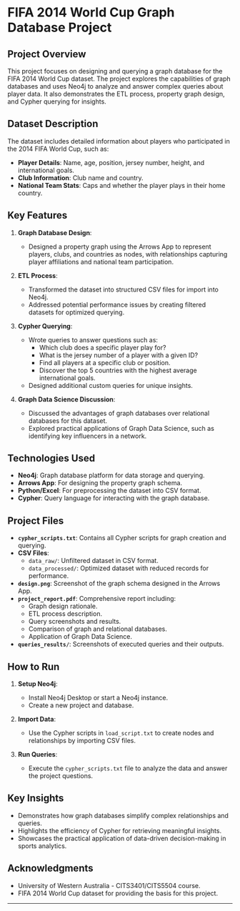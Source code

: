 # FIFA 2014 World Cup Graph Database Project

## Project Overview
This project focuses on designing and querying a graph database for the FIFA 2014 World Cup dataset. The project explores the capabilities of graph databases and uses Neo4j to analyze and answer complex queries about player data. It also demonstrates the ETL process, property graph design, and Cypher querying for insights.

## Dataset Description
The dataset includes detailed information about players who participated in the 2014 FIFA World Cup, such as:
- **Player Details**: Name, age, position, jersey number, height, and international goals.
- **Club Information**: Club name and country.
- **National Team Stats**: Caps and whether the player plays in their home country.

## Key Features
1. **Graph Database Design**:
   - Designed a property graph using the Arrows App to represent players, clubs, and countries as nodes, with relationships capturing player affiliations and national team participation.

2. **ETL Process**:
   - Transformed the dataset into structured CSV files for import into Neo4j.
   - Addressed potential performance issues by creating filtered datasets for optimized querying.

3. **Cypher Querying**:
   - Wrote queries to answer questions such as:
     - Which club does a specific player play for?
     - What is the jersey number of a player with a given ID?
     - Find all players at a specific club or position.
     - Discover the top 5 countries with the highest average international goals.
   - Designed additional custom queries for unique insights.

4. **Graph Data Science Discussion**:
   - Discussed the advantages of graph databases over relational databases for this dataset.
   - Explored practical applications of Graph Data Science, such as identifying key influencers in a network.

## Technologies Used
- **Neo4j**: Graph database platform for data storage and querying.
- **Arrows App**: For designing the property graph schema.
- **Python/Excel**: For preprocessing the dataset into CSV format.
- **Cypher**: Query language for interacting with the graph database.

## Project Files
- **`cypher_scripts.txt`**: Contains all Cypher scripts for graph creation and querying.
- **CSV Files**:
  - `data_raw/`: Unfiltered dataset in CSV format.
  - `data_processed/`: Optimized dataset with reduced records for performance.
- **`design.png`**: Screenshot of the graph schema designed in the Arrows App.
- **`project_report.pdf`**: Comprehensive report including:
  - Graph design rationale.
  - ETL process description.
  - Query screenshots and results.
  - Comparison of graph and relational databases.
  - Application of Graph Data Science.
- **`queries_results/`**: Screenshots of executed queries and their outputs.

## How to Run
1. **Setup Neo4j**:
   - Install Neo4j Desktop or start a Neo4j instance.
   - Create a new project and database.

2. **Import Data**:
   - Use the Cypher scripts in `load_script.txt` to create nodes and relationships by importing CSV files.

3. **Run Queries**:
   - Execute the `cypher_scripts.txt` file to analyze the data and answer the project questions.

## Key Insights
- Demonstrates how graph databases simplify complex relationships and queries.
- Highlights the efficiency of Cypher for retrieving meaningful insights.
- Showcases the practical application of data-driven decision-making in sports analytics.

## Acknowledgments
- University of Western Australia - CITS3401/CITS5504 course.
- FIFA 2014 World Cup dataset for providing the basis for this project.

---
